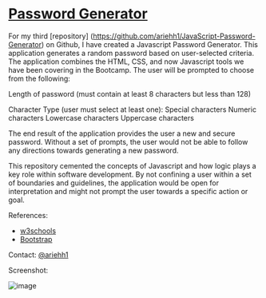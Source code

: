 # [Password Generator](https://ariehh1.github.io/JavaScript-Password-Generator/)

For my third [repository] (https://github.com/ariehh1/JavaScript-Password-Generator) on Github, I have created a Javascript Password Generator.  This application generates a random password based on user-selected criteria.  The application combines the HTML, CSS, and now Javascript tools we have been covering in the Bootcamp.  The user will be prompted to choose from the following:

Length of password (must contain at least 8 characters but less than 128)

Character Type (user must select at least one):
Special characters
Numeric characters
Lowercase characters
Uppercase characters

The end result of the application provides the user a new and secure password.  Without a set of prompts, the user would not be able to follow any directions towards generating a new password.  

This repository cemented the concepts of Javascript and how logic plays a key role within software development.  By not confining a user within a set of boundaries and guidelines, the application would be open for interpretation and might not prompt the user towards a specific action or goal.

References:

- [w3schools](https://www.w3schools.com/)
- [Bootstrap](https://getbootstrap.com/docs/4.4/getting-started/introduction/)

Contact:
[@ariehh1](https://github.com/ariehh1)

Screenshot:

![image](https://user-images.githubusercontent.com/57271161/70758368-accf7b80-1cf7-11ea-94f1-14ab91eb2a56.png)
